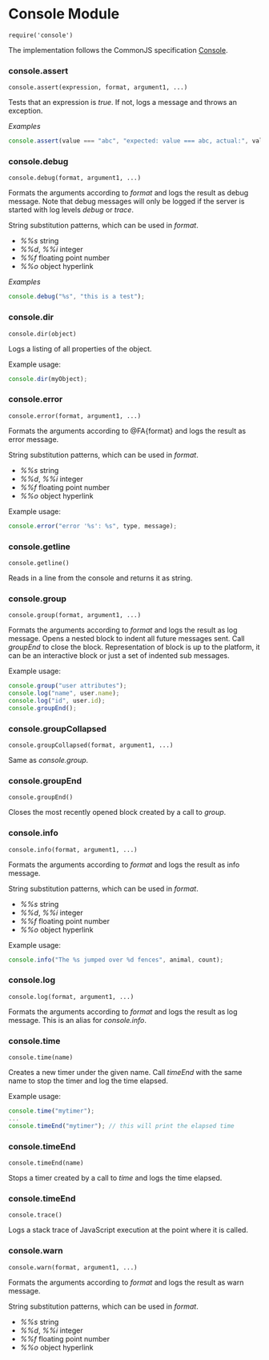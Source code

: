 Console Module
==============

`require('console')`

The implementation follows the CommonJS specification
[Console](http://wiki.commonjs.org/wiki/Console).

### console.assert

`console.assert(expression, format, argument1, ...)`

Tests that an expression is *true*. If not, logs a message and throws
an exception.

*Examples*

```js
console.assert(value === "abc", "expected: value === abc, actual:", value);
```

### console.debug

`console.debug(format, argument1, ...)`

Formats the arguments according to *format* and logs the result as
debug message. Note that debug messages will only be logged if the
server is started with log levels *debug* or *trace*.

String substitution patterns, which can be used in *format*.

* *%%s* string
* *%%d*, *%%i* integer
* *%%f* floating point number
* *%%o* object hyperlink

*Examples*

```js
console.debug("%s", "this is a test");
```

### console.dir

`console.dir(object)`

Logs a listing of all properties of the object.

Example usage:
```js
console.dir(myObject);
```

### console.error

`console.error(format, argument1, ...)`

Formats the arguments according to @FA{format} and logs the result as
error message.

String substitution patterns, which can be used in *format*.

* *%%s* string
* *%%d*, *%%i* integer
* *%%f* floating point number
* *%%o* object hyperlink

Example usage:
```js
console.error("error '%s': %s", type, message);
```
### console.getline

`console.getline()`

Reads in a line from the console and returns it as string.

### console.group

`console.group(format, argument1, ...)`

Formats the arguments according to *format* and logs the result as
log message. Opens a nested block to indent all future messages
sent. Call *groupEnd* to close the block. Representation of block
is up to the platform, it can be an interactive block or just a set of
indented sub messages.

Example usage:

```js
console.group("user attributes");
console.log("name", user.name);
console.log("id", user.id);
console.groupEnd();
```

### console.groupCollapsed

`console.groupCollapsed(format, argument1, ...)`

Same as *console.group*.

### console.groupEnd

`console.groupEnd()`

Closes the most recently opened block created by a call to *group*.

### console.info

`console.info(format, argument1, ...)`

Formats the arguments according to *format* and logs the result as
info message.

String substitution patterns, which can be used in *format*.

* *%%s* string
* *%%d*, *%%i* integer
* *%%f* floating point number
* *%%o* object hyperlink

Example usage:
```js
console.info("The %s jumped over %d fences", animal, count);
```
### console.log

`console.log(format, argument1, ...)`

Formats the arguments according to *format* and logs the result as
log message. This is an alias for *console.info*.

### console.time

`console.time(name)`

Creates a new timer under the given name. Call *timeEnd* with the
same name to stop the timer and log the time elapsed.

Example usage:

```js
console.time("mytimer");
...
console.timeEnd("mytimer"); // this will print the elapsed time
```

### console.timeEnd

`console.timeEnd(name)`

Stops a timer created by a call to *time* and logs the time elapsed. 

### console.timeEnd

`console.trace()`

Logs a stack trace of JavaScript execution at the point where it is
called. 

### console.warn

`console.warn(format, argument1, ...)`

Formats the arguments according to *format* and logs the result as
warn message.

String substitution patterns, which can be used in *format*.

* *%%s* string
* *%%d*, *%%i* integer
* *%%f* floating point number
* *%%o* object hyperlink